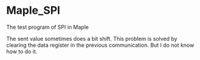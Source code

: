 # Maple_SPI
The test program of SPI in Maple

The sent value sometimes does a bit shift.
This problem is solved by clearing the data register in the previous communication.
But I do not know how to do it.
